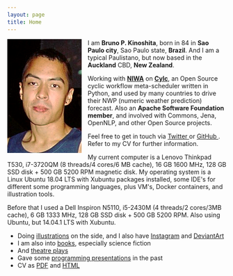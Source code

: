 ```yaml
---
layout: page
title: Home
---
```



<img class="ui small image" src="/assets/pages/about/bruno-3.png" style="float: left; margin: 0 1em 0.5em 0 ">

I am **Bruno P. Kinoshita**, born in 84 in **Sao Paulo city**, Sao Paulo state, **Brazil**. 
And I am a typical Paulistano, but now based in the **Auckland** CBD, **New Zealand**.

Working with [**NIWA**](https://niwa.co.nz) on [**Cylc**](https://cylc.github.io), an Open Source cyclic
workflow meta-scheduler written in Python, and used by many countries to drive their NWP (numeric
weather prediction) forecast. Also an **Apache Software Foundation member**, and involved with Commons,
Jena, OpenNLP, and other Open Source projects.

<!--I started having fun with computers back in 98, and got my first job with computers years later working for a 
mobile carrier, in the VAS team. Back then I was a **Java developer**, but so far I've worked as 
*Software Quality Engineer* for about two years too, *Infrastructure Engineer* for about the same time, 
and lately I've been doing *DevOps* and *Data Analysis* projects.

Although I've had to wear different hats (even had my moment with *bioinformatics* :), 
I've always programmed in [Python](/tags/python), [Java](/tags/java), 
[Perl](/tags/perl), [R](/tags/r), [C and C++](/tags/c++), or some 
[other language](/tags/programming). 
In 2012 I've received the honor to become part of [Apache Software Foundation](http://www.apache.org) as 
an **Apache Commons Committer**!

Apart from <a href="/open-source.html">Open Source</a> and computers, I also like playing
musical instruments like guitar, mandolin, and the tin whistle. In sports, I enjoy climbing,
judo, slack lining, dancing, swimming, and sometimes working out in the gym. And I also
like <a href="/art">drawing</a>, <a href="/movies">watching movies</a>,
and <a href="/books">reading *science fiction*, Haruki Murakami and books assorted</a>.
Oh! And <a href="/theatre">theatre</a> too!

I've already been to *New Zealand*, Argentina, Belgium, Netherlands, Portugal, Ireland, 
South Africa, Fiji, Japan, and United States. And, as many Brazilians
(99% of the population I guess),  I'm mixed race. My dad's parents are from Kumamoto,
Japan, and my mom's parents are half Brazilian natives and half French (I think).-->

Feel free to get in touch via <a href="https://twitter.com/kinow">Twitter <i class="twitter icon"></i></a>
or <a href="https://github.com/kinow">GitHub <i class="github icon"></i></a>. Refer to my CV for further information.

<!--That's all folks! Valeu!-->

<!--<ul>
<li>Entered a definition of <a href="http://www.urbandictionary.com/define.php?term=amerikay">amerikay</a> in Urban Dictionary. My effort for the betterment of the English language. From Angela's Ashes book, given by a friend.</li>
<li>Completed one year submitting at least one pull request, commit, or issue to GitHub. <a href="{{ assets['final-screenshot-fullpage'] }}">Screenshot here</a>. Will write about it some day, but can already say that it was a very interesting experiment.</li>
<li>Helped friends creating a <a href="{{ assets['cafehostel-fullpage'] }}">booking system</a> for hostels from scratch, which is now being used by other hostels as a SAAS/multi-tenant system</a>.</li>
<li>Created a new logo for Frege, which started being used in 2013</li>
<li>Created a new logo for OpenNLP, which started being used in 2017 <a href="https://en.wikipedia.org/wiki/File:Apache_OpenNLP_Logo.svg">https://en.wikipedia.org/wiki/File:Apache_OpenNLP_Logo.svg</a></li>
<li>Got one of my drawings used in a PhD dissertation presentation <a href="{{ assets['domenico-ruoppolo'] }}">Alonzo Church drawing use request</a></li>
<li>Also got another request via <a href="{{ assets['duh-facebook-profile'] }}">redditgetsdrawn</a> to use my drawing submission as FaceBook profile image</li>
<li>Helped in the build process of the book "The Performance of Open Source Applications" <a href="http://www.aosabook.org/en/posa/introduction.html">http://www.aosabook.org/en/posa/introduction.html</a></li>
<li>Wrote the code with a researcher for an Air Quality project for kids in NIWA <a href="http://www.curiousminds.nz/news/children-test-for-a-breath-of-fresh-air/">http://www.curiousminds.nz/news/children-test-for-a-breath-of-fresh-air/</a> &amp; <a href="https://www.niwa.co.nz/news/new-zealand%E2%80%99s-youngest-scientists-use-interactive-tool-to-learn-about-air-quality">https://www.niwa.co.nz/news/new-zealand%E2%80%99s-youngest-scientists-use-interactive-tool-to-learn-about-air-quality</a></li>
<li>Wrote the scripts to automate and install an OpenStreetMap server for New Zealand, with Australia + New Zealand + Pacific Islands data <a href="http://maps.nzoss.org.nz">http://maps.nzoss.org.nz</a></li>
<li>Helped processing atmospheric data, in NetCDF format, which was later used in a <a href="https://refubium.fu-berlin.de/handle/fub188/22207">PhD thesis</a>) (which is really interesting, you should read it!)</li>
<li>Wrote a NLP analysis tool for the PhD of a friend, using NLTK for the natural language and Neo4J and Lucene for graphs and search. Great honour to be acknowledged in <a href="http://tede.metodista.br/jspui/bitstream/tede/1515/2/Claudia%20Maria%20Arantes%20de%20Assis%20Saar.pdf" title="Claudia Maria Arantes de Assis - O agendamento de telejornais brasileiros em sites noticiosos de conteúdo colaborativo">her dissertation</a>, and later we registered the software in Brazil</li>
<li>Organised the first two Jenkins-CI meetups in Brazil, bringing the <a href="https://en.wikipedia.org/wiki/Kohsuke_Kawaguchi">creator</a> of the tool twice to the country and helping to establish the local community. After that the community took over, and other companies organized other events</li>
<li>Implemented Big Data in a credit bureau in Brazil in 2014, kick starting the Big Data strategy in the company, as well as infra automation and semantics data modeling. Eleven business cases created</li>
<li>Created reddit <a href="http://reddit.com/r/functionalprogramming">r/functionalprogramming</a> subreddit community (~6600 users)</li>
<li>Helped the testing community by contributing to the TestAnythingProtocol <a href="http://testanything.org/">http://testanything.org/</a></li>
<li>Wrote an online free book "Using TAP with Java" <a href="https://www.gitbook.com/book/kinow/using-tap-with-java/details">http://tap4j.sourceforge.net/book/book.html</a></li>
<li>Created tap4j, first project with both TAP producers and consumers for Java <a href="https://tupilabs.github.io/tap4j/">http://tap4j.org/</a></li>
<li>Created InstantTAP web application for validating TAP streams <a href="https://instanttap.appspot.com/">https://instanttap.appspot.com/</a></li>
<li>Wrote the GoogleTest C++ TAP listener <a href="https://github.com/kinow/gtest-tap-listener">https://github.com/kinow/gtest-tap-listener</a></li>
<li>Created reddit <a href="http://reddit.com/r/testanythingprotocol">r/testanythingprotocol</a> subreddit community</li>
</li>
<li>Second generation in IT (father former IBMer)</li>
</ul>-->

My current computer is a Lenovo Thinkpad T530, i7-3720QM (8 threads/4 cores/6 MB cache), 16 GB 1600 MHz,
128 GB SSD disk + 500 GB 5200 RPM magnetic disk. My operating system is a Linux Ubuntu 18.04 LTS with
Xubuntu packages installed, some IDE's for different some programming languages, plus VM's, Docker containers,
and illustration tools.

Before that I used a Dell Inspiron N5110, i5-2430M (4 threads/2 cores/3MB cache), 6 GB 1333 MHz,
128 GB SSD disk + 500 GB 5200 RPM. Also using Ubuntu, but 14.04.1 LTS with Xubuntu.

- Doing [illustrations](/art/) on the side, and I also have [Instagram](https://instagram.com/brunokinoshita) and
[DeviantArt](https://deviantart.com/kinow/)
- I am also into [books](/books), especially science fiction
- And [theatre plays](/theatre)
- Gave some [programming presentations](/presentations) in the past
- CV as [PDF](/cv.pdf) and [HTML](/cv/)

